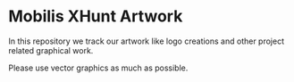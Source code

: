 Mobilis XHunt Artwork
=====================

In this repository we track our artwork like logo creations and other project related graphical work.

Please use vector graphics as much as possible.
